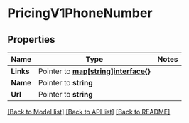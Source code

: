 # PricingV1PhoneNumber

## Properties
Name | Type | Notes
------------ | ------------- | -------------
**Links** | Pointer to [**map[string]interface{}**](.md) | 
**Name** | Pointer to **string** | 
**Url** | Pointer to **string** | 

[[Back to Model list]](../README.md#documentation-for-models) [[Back to API list]](../README.md#documentation-for-api-endpoints) [[Back to README]](../README.md)


